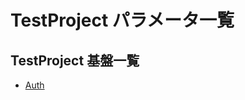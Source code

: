 # TestProject パラメータ一覧
## TestProject 基盤一覧

- [Auth](https://x-connectnetworks.github.io/document/Auth/index.html)
